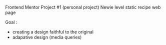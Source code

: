 Frontend Mentor Project #1 
(personal project)
Newie level
static recipe web page 

Goal :
- creating a design faithful to the original
- adapative design (media queries)
